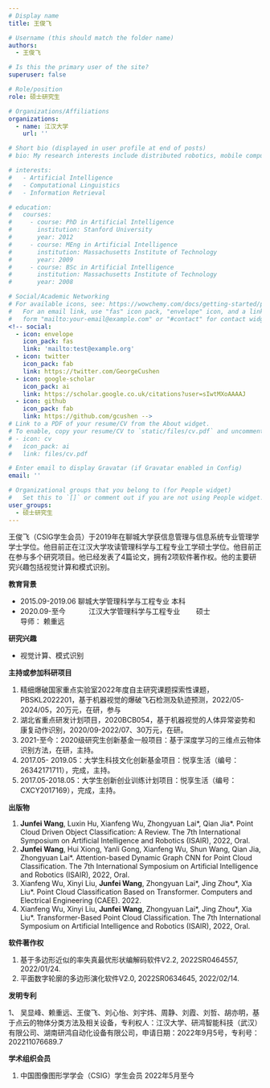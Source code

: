 ```yaml
---
# Display name
title: 王俊飞

# Username (this should match the folder name)
authors:
  - 王俊飞

# Is this the primary user of the site?
superuser: false

# Role/position
role: 硕士研究生

# Organizations/Affiliations
organizations:
  - name: 江汉大学
    url: ''

# Short bio (displayed in user profile at end of posts)
# bio: My research interests include distributed robotics, mobile computing and programmable matter.

# interests:
#   - Artificial Intelligence
#   - Computational Linguistics
#   - Information Retrieval

# education:
#   courses:
#     - course: PhD in Artificial Intelligence
#       institution: Stanford University
#       year: 2012
#     - course: MEng in Artificial Intelligence
#       institution: Massachusetts Institute of Technology
#       year: 2009
#     - course: BSc in Artificial Intelligence
#       institution: Massachusetts Institute of Technology
#       year: 2008

# Social/Academic Networking
# For available icons, see: https://wowchemy.com/docs/getting-started/page-builder/#icons
#   For an email link, use "fas" icon pack, "envelope" icon, and a link in the
#   form "mailto:your-email@example.com" or "#contact" for contact widget.
<!-- social:
  - icon: envelope
    icon_pack: fas
    link: 'mailto:test@example.org'
  - icon: twitter
    icon_pack: fab
    link: https://twitter.com/GeorgeCushen
  - icon: google-scholar
    icon_pack: ai
    link: https://scholar.google.co.uk/citations?user=sIwtMXoAAAAJ
  - icon: github
    icon_pack: fab
    link: https://github.com/gcushen -->
# Link to a PDF of your resume/CV from the About widget.
# To enable, copy your resume/CV to `static/files/cv.pdf` and uncomment the lines below.
# - icon: cv
#   icon_pack: ai
#   link: files/cv.pdf

# Enter email to display Gravatar (if Gravatar enabled in Config)
email: ''

# Organizational groups that you belong to (for People widget)
#   Set this to `[]` or comment out if you are not using People widget.
user_groups:
  - 硕士研究生
---
```


王俊飞（CSIG学生会员）于2019年在聊城大学获信息管理与信息系统专业管理学学士学位。他目前正在江汉大学攻读管理科学与工程专业工学硕士学位。他目前正在参与多个研究项目。他已经发表了4篇论文，拥有2项软件著作权。他的主要研究兴趣包括视觉计算和模式识别。

**教育背景**

 - 2015.09-2019.06		聊城大学管理科学与工程专业		本科
 - 2020.09-至今　　　  江汉大学管理科学与工程专业　　 硕士
<br>                 导师： 赖重远

**研究兴趣**

 - 视觉计算、模式识别

**主持或参加科研项目**

 1. 精细爆破国家重点实验室2022年度自主研究课题探索性课题，PBSKL2022201，基于机器视觉的爆破飞石检测及轨迹预测，2022/05-2024/05，20万元，在研，参与
 2. 湖北省重点研发计划项目，2020BCB054，基于机器视觉的人体异常姿势和康复动作识别，2020/09-2022/07、30万元，在研。
 3. 2021-至今：2020级研究生创新基金一般项目：基于深度学习的三维点云物体识别方法，在研，主持。
 4. 2017.05- 2019.05：大学生科技文化创新基金项目：悦享生活（编号：26342171711），完成，主持。
 5. 2017.05-2018.05：大学生创新创业训练计划项目：悦享生活（编号：CXCY2017169），完成，主持。

**出版物**

 1. **Junfei Wang**, Luxin Hu, Xianfeng Wu, Zhongyuan Lai*, Qian Jia*. Point Cloud Driven Object Classification: A Review. The 7th International Symposium on Artificial Intelligence and Robotics (ISAIR), 2022, Oral.
 2. **Junfei Wang**, Hui Xiong, Yanli Gong, Xianfeng Wu, Shun Wang, Qian Jia, Zhongyuan Lai*. Attention-based Dynamic Graph CNN for Point Cloud Classification. The 7th International Symposium on Artificial Intelligence and Robotics (ISAIR), 2022, Oral.
 3. Xianfeng Wu, Xinyi Liu, **Junfei Wang**, Zhongyuan Lai*, Jing Zhou*, Xia Liu*. Point Cloud Classification Based on Transformer. Computers and Electrical Engineering (CAEE). 2022.
 4. Xianfeng Wu, Xinyi Liu, **Junfei Wang**, Zhongyuan Lai*, Jing Zhou*, Xia Liu*. Transformer-Based Point Cloud Classification. The 7th International Symposium on Artificial Intelligence and Robotics (ISAIR), 2022, Oral.

**软件著作权**

 1. 基于多边形近似的率失真最优形状编解码软件V2.2, 2022SR0464557, 2022/01/24.
 2. 平面数字轮廓的多边形演化软件V2.0, 2022SR0634645, 2022/02/14.

**发明专利**  

1、  吴显峰、赖重远、王俊飞、刘心怡、刘宇炜、周静、刘霞、刘哲、胡亦明，基于点云的物体分类方法及相关设备，专利权人：江汉大学、研鸿智能科技（武汉）有限公司、湖南研鸿自动化设备有限公司，申请日期：2022年9月5号，专利号：202211076689.7  


**学术组织会员**

 1. 中国图像图形学学会（CSIG）学生会员 2022年5月至今


